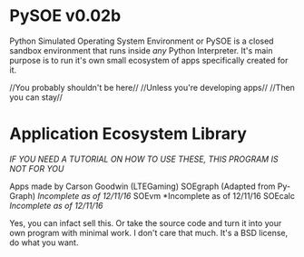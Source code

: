 # PySOE v0.02b
Python Simulated Operating System Environment or PySOE is a closed sandbox environment that runs inside *any* Python Interpreter. It's main purpose is to run it's own small ecosystem of apps specifically created for it.

//You probably shouldn't be here//
//Unless you're developing apps//
//Then you can stay//

# Application Ecosystem Library
*IF YOU NEED A TUTORIAL ON HOW TO USE THESE, THIS PROGRAM IS NOT FOR YOU*

Apps made by Carson Goodwin (LTEGaming)
SOEgraph (Adapted from Py-Graph) *Incomplete as of 12/11/16*
SOEvm *Incomplete as of 12/11/16
SOEcalc *Incomplete as of 12/11/16*


Yes, you can infact sell this. Or take the source code and turn it into your own program with minimal work. 
I don't care that much. It's a BSD license, do what you want.
